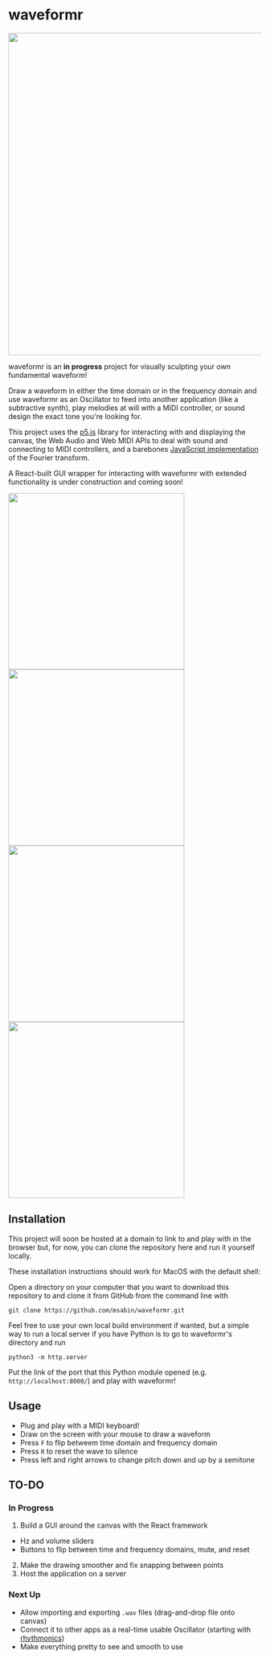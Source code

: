 # waveformr

<img src="/screencaps/rhythmonics-bpm.gif" width="640">

waveformr is an **in progress** project for visually sculpting your own fundamental waveform!  

Draw a waveform in either the time domain or in the frequency domain and use waveformr as an Oscillator to feed into another application (like a subtractive synth), play melodies at will with a MIDI controller, or sound design the exact tone you're looking for.

This project uses the [p5.js](https://p5js.org/) library for interacting with and displaying the canvas, the Web Audio and Web MIDI APIs to deal with sound and connecting to MIDI controllers, and a barebones [JavaScript implementation](https://www.nayuki.io/page/free-small-fft-in-multiple-languages) of the Fourier transform.

A React-built GUI wrapper for interacting with waveformr with extended functionality is under construction and coming soon!


<p>
<img src="/screencaps/rhythmonics-blur.png" width="350">
<img src="/screencaps/rhythmonics-quartet.png" width="350">
<img src="/screencaps/rhythmonics-all.png" width="350">
<img src="/screencaps/rhythmonics-harmony.png" width="350">
</p>



## Installation
This project will soon be hosted at a domain to link to and play with in the browser but, for now, you can clone the repository here and run it yourself locally.

These installation instructions should work for MacOS with the default shell:

Open a directory on your computer that you want to download this repository to and clone it from GitHub from the command line with

`git clone https://github.com/msabin/waveformr.git`

Feel free to use your own local build environment if wanted, but a simple way to run a local server if you have Python is to go to waveformr's directory and run

`python3 -m http.server`

Put the link of the port that this Python module opened (e.g. `http://localhost:8000/`) and play with waveformr!


## Usage

- Plug and play with a MIDI keyboard!
- Draw on the screen with your mouse to draw a waveform
- Press `F` to flip betweem time domain and frequency domain
- Press `R` to reset the wave to silence
- Press left and right arrows to change pitch down and up by a semitone

## TO-DO

### In Progress

1. Build a GUI around the canvas with the React framework
  - Hz and volume sliders
  - Buttons to flip between time and frequency domains, mute, and reset
2. Make the drawing smoother and fix snapping between points
3. Host the application on a server

### Next Up
- Allow importing and exporting `.wav` files (drag-and-drop file onto canvas)
- Connect it to other apps as a real-time usable Oscillator (starting with [rhythmonics](https://github.com/msabin/rhythmonics))
- Make everything pretty to see and smooth to use